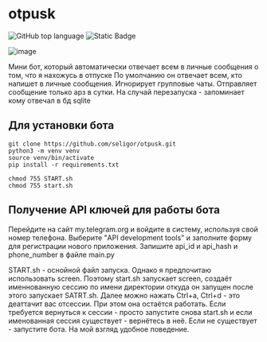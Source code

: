 # otpusk
![GitHub top language](https://img.shields.io/github/languages/top/seligor/otpusk)
![Static Badge](https://img.shields.io/badge/seligor-otpusk)

![image](https://github.com/user-attachments/assets/cb1e617a-7deb-48fc-8ca7-f070be742c0e)


Мини бот, который автоматически отвечает всем в личные сообщения о том, что я нахожусь в отпуске
По умолчанию он отвечает всем, кто напишет в личные сообщения. Игнорирует групповые чаты. 
Отправляет сообщение только арз в сутки. На случай перезапуска - запоминает кому отвечал в бд sqlite


## Для установки бота 
```
git clone https://github.com/seligor/otpusk.git
python3 -m venv venv
source venv/bin/activate
pip install -r requirements.txt

chmod 755 START.sh
chmod 755 start.sh
```
## Получение API ключей для работы бота

Перейдите на сайт my.telegram.org и войдите в систему, используя свой номер телефона.
Выберите "API development tools" и заполните форму для регистрации нового приложения.
Запишите api_id и api_hash и phone_number в файле main.py


START.sh - оснойной файл запуска. Однако я предпочитаю использовать screen. Поэтому start.sh запускает screen, создаёт именнованную сессию по имени директории откуда он запущен
после этого запускает SATRT.sh. 
Далее можно нажать Ctrl+a, Ctrl+d - это деаттачит вас отсессии. При этом она остаётся работать. Если требуется вернуться к сессии - просто запустите снова start.sh и если именованная сессия существует - вернётесь в неё. Если не существует - запустите бота. На мой взгляд удобное поведение. 
